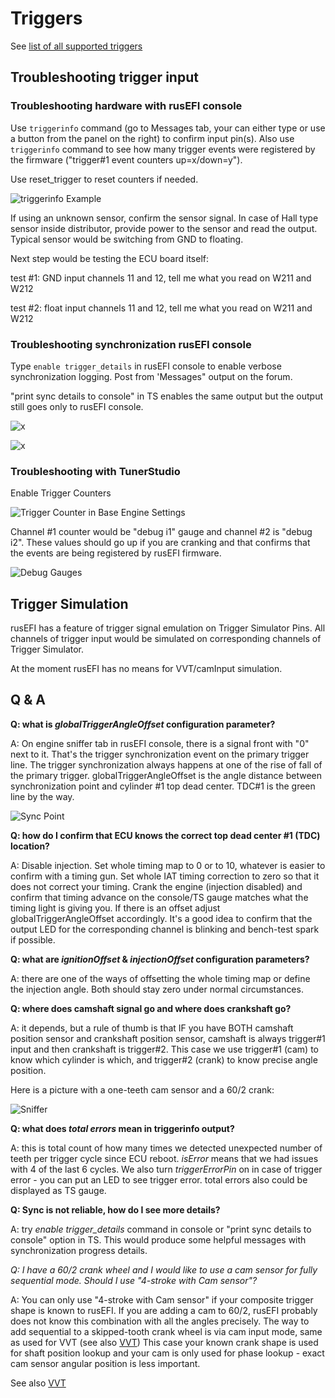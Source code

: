 # Triggers

See [list of all supported triggers](All-Supported-Triggers)

## Troubleshooting trigger input

### Troubleshooting hardware with rusEFI console

Use `triggerinfo` command (go to Messages tab, your can either type or use a button from the panel on the right) to confirm input pin(s). Also use `triggerinfo` command to see how many trigger events were registered by the firmware ("trigger#1 event counters up=x/down=y").

Use reset_trigger to reset counters if needed.

![triggerinfo Example](Images/triggerinfo.png)

If using an unknown sensor, confirm the sensor signal. In case of Hall type sensor inside distributor, provide power to the sensor and read the output. Typical sensor would be switching from GND to floating.

Next step would be testing the ECU board itself:

test #1: GND input channels 11 and 12, tell me what you read on W211 and W212

test #2: float input channels 11 and 12, tell me what you read on W211 and W212

### Troubleshooting synchronization rusEFI console

Type `enable trigger_details` in rusEFI console to enable verbose synchronization logging. Post from 'Messages" output on the forum.

"print sync details to console" in TS enables the same output but the output still goes only to rusEFI console.

![x](Images/trigger-gather-gaps-step-1.png)

![x](Images/trigger-gather-gaps-step-2.png)

### Troubleshooting with TunerStudio

Enable Trigger Counters

![Trigger Counter in Base Engine Settings](Images/trigger_counters.png)

Channel #1 counter would be "debug i1" gauge and channel #2 is "debug i2". These values should go up if you are cranking and that confirms that the events are being registered by rusEFI firmware.

![Debug Gauges](Images/debug_gauges_counter.png)

## Trigger Simulation

rusEFI has a feature of trigger signal emulation on Trigger Simulator Pins. All channels of trigger input would be simulated on corresponding channels of Trigger Simulator.

At the moment rusEFI has no means for VVT/camInput simulation.

## Q & A

**Q: what is _globalTriggerAngleOffset_ configuration parameter?**

A: On engine sniffer tab in rusEFI console, there is a signal front with "0" next to it. That's the trigger synchronization event on the primary trigger line. The trigger synchronization always happens at one of the rise of fall of the primary trigger. globalTriggerAngleOffset is the angle distance between synchronization point and cylinder #1 top dead center. TDC#1 is the green line by the way.

![Sync Point](Images/Sync_point_highlighed.png)

**Q: how do I confirm that ECU knows the correct top dead center #1 (TDC) location?**

A: Disable injection. Set whole timing map to 0 or to 10, whatever is easier to confirm with a timing gun. Set whole IAT timing correction to zero so that it does not correct your timing. Crank the engine (injection disabled) and confirm that timing advance on the console/TS gauge matches what the timing light is giving you. If there is an offset adjust globalTriggerAngleOffset accordingly. It's a good idea to confirm that the output LED for the corresponding channel is blinking and bench-test spark if possible.

**Q: what are _ignitionOffset_ & _injectionOffset_ configuration parameters?**

A: there are one of the ways of offsetting the whole timing map or define the injection angle. Both should stay zero under normal circumstances.

**Q: where does camshaft signal go and where does crankshaft go?**

A: it depends, but a rule of thumb is that IF you have BOTH camshaft position sensor and crankshaft position sensor, camshaft is always trigger#1 input and then crankshaft is trigger#2. This case we use trigger#1 (cam) to know which cylinder is which, and trigger#2 (crank) to know precise angle position.

Here is a picture with a one-teeth cam sensor and a 60/2 crank:

![Sniffer](Images/60_2_with_cam.png)

**Q: what does _total errors_ mean in triggerinfo output?**

A: this is total count of how many times we detected unexpected number of teeth per trigger cycle since ECU reboot. _isError_ means that we had issues with 4 of the last 6 cycles. We also turn _triggerErrorPin_ on in case of trigger error - you can put an LED to see trigger error. total errors also could be displayed as TS gauge.

**Q: Sync is not reliable, how do I see more details?**

A: try _enable trigger_details_ command in console or "print sync details to console" option in TS. This would produce some helpful messages with synchronization progress details.

_Q: I have a 60/2 crank wheel and I would like to use a cam sensor for fully sequential mode. Should I use "4-stroke with Cam sensor"?_

A: You can only use "4-stroke with Cam sensor" if your composite trigger shape is known to rusEFI. If you are adding a cam to 60/2, rusEFI probably does not know this combination with all the angles precisely. The way to add sequential to a skipped-tooth crank wheel is via cam input mode, same as used for VVT (see also [VVT](VVT.md))
This case your known crank shape is used for shaft position lookup and your cam is only used for phase lookup - exact cam sensor angular position is less important.

See also [VVT](VVT.md)
